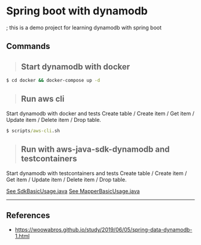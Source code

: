 # Spring boot with dynamodb  
; this is a demo project for learning dynamodb with spring boot  

## Commands   

> ## Start dynamodb with docker  

```cmd
$ cd docker && docker-compose up -d
```  

> ## Run aws cli  

Start dynamodb with docker and tests Create table / Create item / Get item / Update item / Delete item / Drop table.  

```cmd
$ scripts/aws-cli.sh
```  

> ## Run with aws-java-sdk-dynamodb and testcontainers  

Start dynamodb with testcontainers and tests Create table / Create item / Get item / Update item / Delete item / Drop table.

[See SdkBasicUsage.java](./src/test/java/demo/basic/SdkBasicUsage.java) 
[See MapperBasicUsage.java](./src/test/java/demo/basic/MapperBasicUsage.java)  

---  

## References  

- https://woowabros.github.io/study/2019/06/05/spring-data-dynamodb-1.html